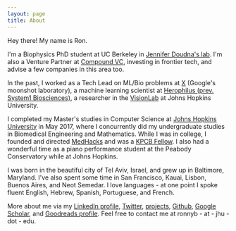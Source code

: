 ```yaml
---
layout: page
title: About
---
```


Hey there! My name is Ron. 

<!-- I don't identify as being anything, but am most frequently identified by others as a scientist, engineer, polyglot, artist, and entrepreneur. -->

I'm a Biophysics PhD student at UC Berkeley in [Jennifer Doudna's lab](https://doudnalab.org/). I'm also a Venture Partner at [Compound VC](https://www.compound.vc/), investing in frontier tech, and advise a few companies in this area too. 

In the past, I worked as a Tech Lead on ML/Bio problems at [X](https://x.company) (Google's moonshot laboratory), a machine learning scientist at [Herophilus (prev. System1 Biosciences)](https://www.herophilus.com/), a researcher in the [VisionLab](http://vision.jhu.edu) at Johns Hopkins University. 

<!-- I've also researched alternative protein production with [Convergent Research](https://www.convergentresearch.org/). -->

I completed my Master's studies in Computer Science at [Johns Hopkins University](http://jhu.edu) in May 2017, where I concurrently did my undergraduate studies in Biomedical Engineering and Mathematics. While I was in college, I founded and directed [MedHacks](http://medhacks.org) and was a [KPCB Fellow](http://kpcbfellows.com). I also had a wonderful time as a piano performance student at the Peabody Conservatory while at Johns Hopkins. 

I was born in the beautiful city of Tel Aviv, Israel, and grew up in Baltimore, Maryland. I've also spent some time in San Francisco, Kauai, Lisbon, Buenos Aires, and Neot Semedar. I love languages - at one point I spoke fluent English, Hebrew, Spanish, Portuguese, and French.

More about me via my [LinkedIn profile](http://www.linkedin.com/in/ronboger), [Twitter](https://twitter.com/ronboger), [projects](/projects), [Github](https://github.com/ronboger/), [Google Scholar](https://scholar.google.com/citations?hl=en&user=qU-JFvMAAAAJ&view_op=list_works&gmla=AJsN-F72Q1LWWriD4HTIOwQYufVuVzVkKjCc_eu10egh8sp8oFvXdpGHbt_cgXUyKtZ-6z7j-tzsdUp66oWilIWrI8YJwqfp1Tnz6e6fC0iwICQdiIvGWoA), and [Goodreads profile](https://www.goodreads.com/user/show/69825193-ron-boger). Feel free to contact me at ronnyb - at - jhu - dot - edu.

<!-- On the side, I'm really interested in the below areas - if they're things you like to chat about, drop me a line! -->

<!-- ## Timeline, for context: -->
<!-- - 1995: Born in Tel Aviv, Israel. -->
<!-- - 1998: First moved to Baltimore, MD. -->
<!-- - 2001: Initial plans to move back permanently to Tel Aviv were delayed, but "only temporarily". -->
<!-- - 2003: Started playing the piano, received first lesson as my 8th birthday present. -->
<!-- - 2004: Last of Israeli friends in my neighborhood in Baltimore returned to Israel.  -->
<!-- - 2007: Expanded musical ability to guitar and singing. -->
<!-- - 2009: In high school, worked as a neuroscience researcher at the Kennedy Krieger Institute at Johns Hopkins Hospital. Realized I wanted to combine sciences and technology to try to make change at the worldwide level. Previously wanted to be a neurosurgeon.
- 2012: Taught myself chess, reached 1500 rating within 3 months, won a few tournaments.
- 2013: Accepted offer of admission to the Biomedical Engineering program at Johns Hopkins University, chosen over returning to Israel to join the army. Graduated as valedictorian of high school (for whatever that's worth...), started freshman year at JHU. Became a US citizen.
- 2014: Wanted to drop out of JHU, ended up taking 2x a regular course load. Went to CES and took an interest in computer science and programming computers. Decided to start MedHacks and started to learn to lead. Took first graduate level course, in computer vision.
- 2015: Made it to the crazy world of Silicon Valley. Pulled off the first MedHacks. Accepted into Masters program for Computer Science at JHU. Did lots of musical theater.  -->
<!-- On the darker side, was fired as a RA mid-semester and lived on couches of friends, effectively homeless, for the remainder of the year. -->
<!-- - 2016: Lived on Kibbutz Neot Semedar for a month. Started reading voraciously. Began MS program in Computer Science, and later research in the Vision and Learning Lab at JHU. Returned to San Francisco as a KPCB Fellow. Accepted to piano study at Peabody Conservatory.
- 2017: Graduated MS and BS in May 2017. Began practicing Vipassana meditation seriously. Lived a good portion of the year in Argentina, became fluent in Argentinian Spanish.  -->
<!-- - 2018: Also became an advanced Brazilian Portuguese speaker and in general found a love for language.  -->
